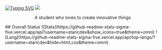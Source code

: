 [![Typing SVG](https://readme-typing-svg.demolab.com?font=JetBrains+Mono&size=30&duration=4000&pause=400&color=F76464&center=true&repeat=true&width=600&height=100&lines=Android+Developer;UX+Designer;For+fun)](https://git.io/typing-svg)
![](https://komarev.com/ghpvc/?username=staricdev)  
<p align=center>A student who loves to create innovative things</p> 
## Overall Status 
![Stats](https://github-readme-stats-sigma-five.vercel.app/api?username=staricdev&show_icons=true&theme=omni)
![Lang](https://github-readme-stats-sigma-five.vercel.app/api/top-langs/?username=staricdev&hide=html,css&theme=omni)
